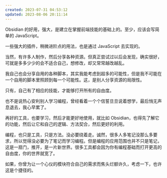 ```yaml
---
created: 2023-07-31 04:53:12
updated: 2023-08-06 20:11:14
---
```


Obsidian 的好用，强大，是建立在掌握前端技能的基础上的。至少，应该会写简单的 JavaScript。

一些强大的插件，稍微进阶点的用法，也是通过 JavaScript 去实现的。

当然，有许多人制作，然后分享各种资源。但真正尝试过以后会发现，确实很好，可就是多多少少的会不适合自己，想修改，却又常常越改越乱。

我自己也会分享自用的各种脚本，其实我能考虑到超多的可能性，但是我不可能在一个自用的脚本里照顾到每一个可能性。这，是别人分享资源的局限性。

只有，自己有了相应的技能，才能够打开所有的自由度。

也不是说热心安利别人学习编程，曾经看着一个个信誓旦旦说着想学，最后悄无声息退去，我心早累了。

再好的工具，也要学习，然后才能更好地使用，就比如 Obsidian，也得先了解它的功能，然后让它和自己的逻辑、方法契合，然后更好的利用。

编程，也只是工具，只是方法。没必要绕着走。诚然，很多人多笔记没那么多要求，所以觉得没必要为了笔记而学习编程。但是编程的应用范围也并不只是笔记，这是一扇门，推开，是一片新世界。很多工具都会因为你有编程基础而打开更高的自由度，你的世界就宽了。

如果，你曾为让一个心仪的模块符合自己的需求而焦头烂额许久，考虑一下，也许这是个捷径的。